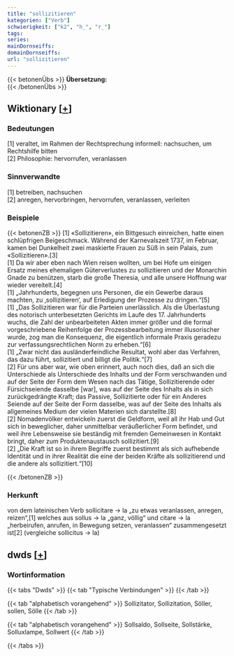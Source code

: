```yaml
---
title: "sollizitieren"
kategorien: ["Verb"]
schwierigkeit: ["k2", "h_", "r_"]
tags:
series:
mainDornseiffs:
domainDornseiffs:
url: "sollizitieren"
---
```


{{< betonenÜbs >}}
**Übersetzung:**  
{{< /betonenÜbs >}}

## Wiktionary [[+](https://de.wiktionary.org/wiki/sollizitieren)]

### Bedeutungen
[1] veraltet, im Rahmen der Rechtsprechung informell: nachsuchen, um Rechtshilfe bitten  
[2] Philosophie: hervorrufen, veranlassen  

### Sinnverwandte
[1] betreiben, nachsuchen  
[2] anregen, hervorbringen, hervorrufen, veranlassen, verleiten  

### Beispiele
{{< betonenZB >}}
[1] «Sollizitieren», ein Bittgesuch einreichen, hatte einen schlüpfrigen Beigeschmack. Während der Karnevalszeit 1737, im Februar, kamen bei Dunkelheit zwei maskierte Frauen zu Süß in sein Palais, zum «Sollizitieren».[3]  
[1] Da wir aber eben nach Wien reisen wollten, um bei Hofe um einigen Ersatz meines ehemaligen Güterverlustes zu sollizitieren und der Monarchin Gnade zu benützen, starb die große Theresia, und alle unsere Hoffnung war wieder vereitelt.[4]  
[1] „Jahrhunderts, begegnen uns Personen, die ein Gewerbe daraus machten, zu ‚sollizitieren‘, auf Erledigung der Prozesse zu dringen.“[5]  
[1] „Das Sollizitieren war für die Parteien unerlässlich. Als die Überlastung des notorisch unterbesetzten Gerichts im Laufe des 17. Jahrhunderts wuchs, die Zahl der unbearbeiteten Akten immer größer und die formal vorgeschriebene Reihenfolge der Prozessbearbeitung immer illusorischer wurde, zog man die Konsequenz, die eigentlich informale Praxis geradezu zur verfassungsrechtlichen Norm zu erheben.“[6]  
[1] „Zwar nicht das ausländerfeindliche Resultat, wohl aber das Verfahren, das dazu führt, sollizitiert und billigt die Politik.“[7]  
[2] Für uns aber war, wie oben erinnert, auch noch dies, daß an sich die Unterschiede als Unterschiede des Inhalts und der Form verschwanden und auf der Seite der Form dem Wesen nach das Tätige, Sollizitierende oder Fürsichseiende dasselbe [war], was auf der Seite des Inhalts als in sich zurückgedrängte Kraft; das Passive, Sollizitierte oder für ein Anderes Seiende auf der Seite der Form dasselbe, was auf der Seite des Inhalts als allgemeines Medium der vielen Materien sich darstellte.[8]  
[2] Nomadenvölker entwickeln zuerst die Geldform, weil all ihr Hab und Gut sich in beweglicher, daher unmittelbar veräußerlicher Form befindet, und weil ihre Lebensweise sie beständig mit fremden Gemeinwesen in Kontakt bringt, daher zum Produktenaustausch sollizitiert.[9]  
[2] „Die Kraft ist so in ihrem Begriffe zuerst bestimmt als sich aufhebende Identität und in ihrer Realität die eine der beiden Kräfte als sollizitierend und die andere als sollizitiert.“[10]  

{{< /betonenZB >}}
### Herkunft
von dem lateinischen Verb sollicitare → la „zu etwas veranlassen, anregen, reizen“,[1] welches aus sollus → la „ganz, völlig“ und citare → la „herbeirufen, anrufen, in Bewegung setzen, veranlassen“ zusammengesetzt ist[2] (vergleiche sollicitus → la)  



## dwds [[+](https://www.dwds.de/wb/sollizitieren)]

### Wortinformation
{{< tabs "Dwds" >}}
{{< tab "Typische Verbindungen" >}}
{{< /tab >}}

{{< tab "alphabetisch vorangehend" >}}
Sollizitator, Sollizitation, Söller, sollen, Sölle
{{< /tab >}}

{{< tab "alphabetisch vorangehend" >}}
Sollsaldo, Sollseite, Sollstärke, Solluxlampe, Sollwert
{{< /tab >}}

{{< /tabs >}}

